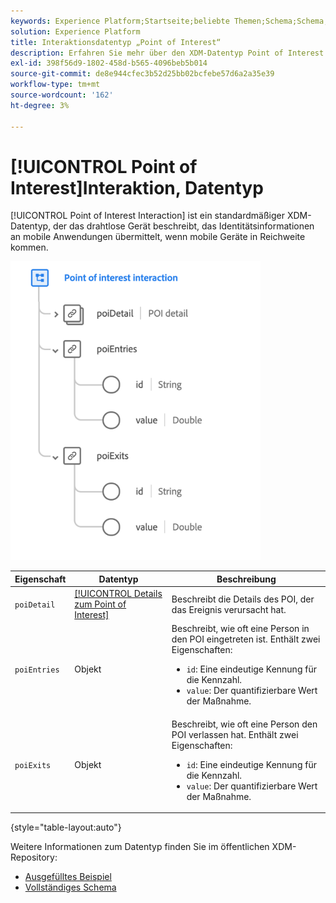 ```yaml
---
keywords: Experience Platform;Startseite;beliebte Themen;Schema;Schema;XDM;Felder;Schemata;Schemata;Schemata;poi;Interaktion;Point of Interest;Point of Interest;Datentyp;Datentyp;
solution: Experience Platform
title: Interaktionsdatentyp „Point of Interest“
description: Erfahren Sie mehr über den XDM-Datentyp Point of Interest Interaction.
exl-id: 398f56d9-1802-458d-b565-4096beb5b014
source-git-commit: de8e944cfec3b52d25bb02bcfebe57d6a2a35e39
workflow-type: tm+mt
source-wordcount: '162'
ht-degree: 3%

---
```


# [!UICONTROL Point of Interest]Interaktion, Datentyp

[!UICONTROL Point of Interest Interaction] ist ein standardmäßiger XDM-Datentyp, der das drahtlose Gerät beschreibt, das Identitätsinformationen an mobile Anwendungen übermittelt, wenn mobile Geräte in Reichweite kommen.

<img src="../images/data-types/poi-interaction.png" width="400" /><br />

| Eigenschaft | Datentyp | Beschreibung |
| --- | --- | --- |
| `poiDetail` | [[!UICONTROL Details zum Point of Interest]](./poi-details.md) | Beschreibt die Details des POI, der das Ereignis verursacht hat. |
| `poiEntries` | Objekt | Beschreibt, wie oft eine Person in den POI eingetreten ist. Enthält zwei Eigenschaften: <ul><li>`id`: Eine eindeutige Kennung für die Kennzahl.</li><li>`value`: Der quantifizierbare Wert der Maßnahme.</li></ul> |
| `poiExits` | Objekt | Beschreibt, wie oft eine Person den POI verlassen hat. Enthält zwei Eigenschaften: <ul><li>`id`: Eine eindeutige Kennung für die Kennzahl.</li><li>`value`: Der quantifizierbare Wert der Maßnahme.</li></ul> |

{style="table-layout:auto"}

Weitere Informationen zum Datentyp finden Sie im öffentlichen XDM-Repository:

* [Ausgefülltes Beispiel](https://github.com/adobe/xdm/blob/master/components/datatypes/deprecated/poi-interaction.example.1.json)
* [Vollständiges Schema](https://github.com/adobe/xdm/blob/master/components/datatypes/deprecated/poi-interaction.schema.json)
